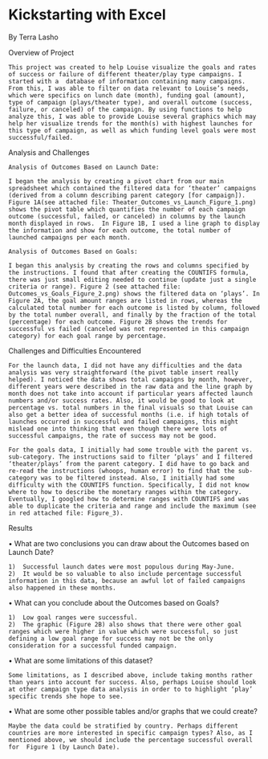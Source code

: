# Kickstarting with Excel
  By Terra Lasho
  
Overview of Project

	This project was created to help Louise visualize the goals and rates of success or failure of different theater/play type campaigns. I started with a  database of information containing many campaigns. From this, I was able to filter on data relevant to Louise’s needs, which were specifics on lunch date (month), funding goal (amount), type of campaign (plays/theater type), and overall outcome (success, failure, or canceled) of the campaign. By using functions to help analyze this, I was able to provide Louise several graphics which may help her visualize trends for the month(s) with highest launches for this type of campaign, as well as which funding level goals were most successful/failed.
	
Analysis and Challenges

	Analysis of Outcomes Based on Launch Date:
	
	I began the analysis by creating a pivot chart from our main spreadsheet which contained the filtered data for ‘theater’ campaigns (derived from a column describing parent category [for campaign]). Figure 1A(see attached file: Theater_Outcomes_vs_Launch_Figure_1.png) shows the pivot table which quantifies the number of each campaign outcome (successful, failed, or canceled) in columns by the launch month displayed in rows.  In Figure 1B, I used a line graph to display the information and show for each outcome, the total number of launched campaigns per each month. 
		
	Analysis of Outcomes Based on Goals:

	I began this analysis by creating the rows and columns specified by the instructions. I found that after creating the COUNTIFS formula, there was just small editing needed to continue (update just a single criteria or range). Figure 2 (see attached file: Outcomes_vs_Goals_Figure_2.png) shows the filtered data on ‘plays’. In Figure 2A, the goal amount ranges are listed in rows, whereas the calculated total number for each outcome is listed by column, followed by the total number overall, and finally by the fraction of the total (percentage) for each outcome. Figure 2B shows the trends for successful vs failed (canceled was not represented in this campaign category) for each goal range by percentage. 
 
Challenges and Difficulties Encountered

	For the launch data, I did not have any difficulties and the data analysis was very straightforward (the pivot table insert really helped). I noticed the data shows total campaigns by month, however, different years were described in the raw data and the line graph by month does not take into account if particular years affected launch numbers and/or success rates. Also, it would be good to look at percentage vs. total numbers in the final visuals so that Louise can also get a better idea of successful months (i.e. if high totals of launches occurred in successful and failed campaigns, this might mislead one into thinking that even though there were lots of successful campaigns, the rate of success may not be good.
	
	For the goals data, I initially had some trouble with the parent vs. sub-category. The instructions said to filter ‘plays’ and I filtered ‘theater/plays’ from the parent category. I did have to go back and re-read the instructions (whoops, human error) to find that the sub-category was to be filtered instead. Also, I initially had some difficulty with the COUNTIFS function. Specifically, I did not know where to how to describe the monetary ranges within the category. Eventually, I googled how to determine ranges with COUNTIFS and was able to duplicate the criteria and range and include the maximum (see in red attached file: Figure_3). 
 
Results

•	What are two conclusions you can draw about the Outcomes based on Launch Date?

	1)	Successful launch dates were most populous during May-June.
	2)	It would be so valuable to also include percentage successful information in this data, because an awful lot of failed campaigns also happened in these months.
	
•	What can you conclude about the Outcomes based on Goals?

	1)	Low goal ranges were successful.
	2)	The graphic (Figure 2B) also shows that there were other goal ranges which were higher in value which were successful, so just defining a low goal range for success may not be the only consideration for a successful funded campaign.
	
•	What are some limitations of this dataset?

	Some limitations, as I described above, include taking months rather than years into account for success. Also, perhaps Louise should look at other campaign type data analysis in order to to highlight ‘play’ specific trends she hope to see.
	
•	What are some other possible tables and/or graphs that we could create?

	Maybe the data could be stratified by country. Perhaps different countries are more interested in specific campaign types? Also, as I mentioned above, we should include the percentage successful overall for  Figure 1 (by Launch Date).
